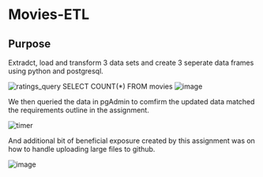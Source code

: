 # Movies-ETL

## Purpose

Extradct, load and transform 3 data sets and create 3 seperate data frames using python and postgresql.

![ratings_query](https://user-images.githubusercontent.com/31022640/116007623-885f0100-a5c5-11eb-836e-076b9ddf3a1d.png) 
SELECT 
COUNT(*)
FROM movies
![image](https://user-images.githubusercontent.com/31022640/116007897-d1638500-a5c6-11eb-8f13-e9062442efe5.png)


We then queried the data in pgAdmin to comfirm the updated data matched the requirements outline in the assignment.

![timer](https://user-images.githubusercontent.com/31022640/116007799-5a2df100-a5c6-11eb-80f7-07be3c85629f.png)

And additional bit of beneficial exposure created by this assignment was on how to handle uploading large files to github.

![image](https://user-images.githubusercontent.com/31022640/116007850-919c9d80-a5c6-11eb-96f7-519056f9efea.png)
